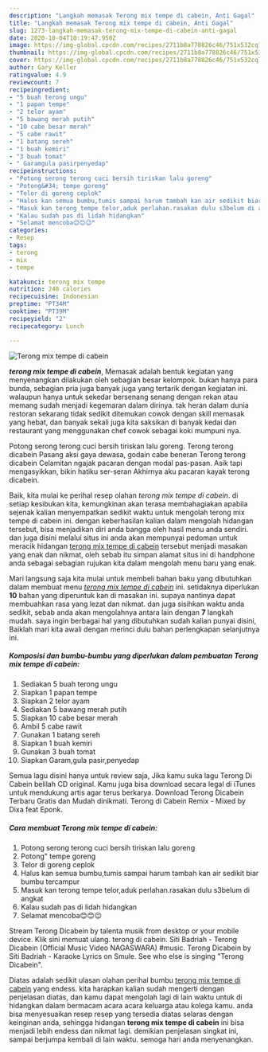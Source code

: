 ```yaml
---
description: "Langkah memasak Terong mix tempe di cabein, Anti Gagal"
title: "Langkah memasak Terong mix tempe di cabein, Anti Gagal"
slug: 1273-langkah-memasak-terong-mix-tempe-di-cabein-anti-gagal
date: 2020-10-04T10:19:47.950Z
image: https://img-global.cpcdn.com/recipes/2711b8a778826c46/751x532cq70/terong-mix-tempe-di-cabein-foto-resep-utama.jpg
thumbnail: https://img-global.cpcdn.com/recipes/2711b8a778826c46/751x532cq70/terong-mix-tempe-di-cabein-foto-resep-utama.jpg
cover: https://img-global.cpcdn.com/recipes/2711b8a778826c46/751x532cq70/terong-mix-tempe-di-cabein-foto-resep-utama.jpg
author: Gary Keller
ratingvalue: 4.9
reviewcount: 7
recipeingredient:
- "5 buah terong ungu"
- "1 papan tempe"
- "2 telor ayam"
- "5 bawang merah putih"
- "10 cabe besar merah"
- "5 cabe rawit"
- "1 batang sereh"
- "1 buah kemiri"
- "3 buah tomat"
- " Garamgula pasirpenyedap"
recipeinstructions:
- "Potong serong terong cuci bersih tiriskan lalu goreng"
- "Potong&#34; tempe goreng"
- "Telor di goreng ceplok"
- "Halus kan semua bumbu,tumis sampai harum tambah kan air sedikit biar bumbu tercampur"
- "Masuk kan terong tempe telor,aduk perlahan.rasakan dulu s3belum di angkat"
- "Kalau sudah pas di lidah hidangkan"
- "Selamat mencoba😊😊😉"
categories:
- Resep
tags:
- terong
- mix
- tempe

katakunci: terong mix tempe 
nutrition: 240 calories
recipecuisine: Indonesian
preptime: "PT34M"
cooktime: "PT39M"
recipeyield: "2"
recipecategory: Lunch

---
```



![Terong mix tempe di cabein](https://img-global.cpcdn.com/recipes/2711b8a778826c46/751x532cq70/terong-mix-tempe-di-cabein-foto-resep-utama.jpg)

<b><i>terong mix tempe di cabein</i></b>, Memasak adalah bentuk kegiatan yang menyenangkan dilakukan oleh sebagian besar kelompok. bukan hanya para bunda, sebagian pria juga banyak juga yang tertarik dengan kegiatan ini. walaupun hanya untuk sekedar bersenang senang dengan rekan atau memang sudah menjadi kegemaran dalam dirinya. tak heran dalam dunia restoran sekarang tidak sedikit ditemukan cowok dengan skill memasak yang hebat, dan banyak sekali juga kita saksikan di banyak kedai dan restaurant yang menggunakan chef cowok sebagai koki mumpuni nya.

Potong serong terong cuci bersih tiriskan lalu goreng. Terong terong dicabein Pasang aksi gaya dewasa, godain cabe beneran Terong terong dicabein Celamitan ngajak pacaran dengan modal pas-pasan. Asik tapi mengasyikkan, bikin hatiku ser-seran Akhirnya aku pacaran kayak terong dicabein.

Baik, kita mulai ke perihal resep olahan <i>terong mix tempe di cabein</i>. di setiap kesibukan kita, kemungkinan akan terasa membahagiakan apabila sejenak kalian menyempatkan sedikit waktu untuk mengolah terong mix tempe di cabein ini. dengan keberhasilan kalian dalam mengolah hidangan tersebut, bisa menjadikan diri anda bangga oleh hasil menu anda sendiri. dan juga disini melalui situs ini anda akan mempunyai pedoman untuk meracik hidangan <u>terong mix tempe di cabein</u> tersebut menjadi masakan yang enak dan nikmat, oleh sebab itu simpan alamat situs ini di handphone anda sebagai sebagian rujukan kita dalam mengolah menu baru yang enak.


Mari langsung saja kita mulai untuk membeli bahan baku yang dibutuhkan dalam membuat menu <u><i>terong mix tempe di cabein</i></u> ini. setidaknya diperlukan <b>10</b> bahan yang diperuntuk kan di masakan ini. supaya nantinya dapat membuahkan rasa yang lezat dan nikmat. dan juga sisihkan waktu anda sedikit, sebab anda akan mengolahnya antara lain dengan <b>7</b> langkah mudah. saya ingin berbagai hal yang dibutuhkan sudah kalian punyai disini, Baiklah mari kita awali dengan merinci dulu bahan perlengkapan selanjutnya ini.

<!--inarticleads1-->

##### Komposisi dan bumbu-bumbu yang diperlukan dalam pembuatan Terong mix tempe di cabein:

1. Sediakan 5 buah terong ungu
1. Siapkan 1 papan tempe
1. Siapkan 2 telor ayam
1. Sediakan 5 bawang merah putih
1. Siapkan 10 cabe besar merah
1. Ambil 5 cabe rawit
1. Gunakan 1 batang sereh
1. Siapkan 1 buah kemiri
1. Gunakan 3 buah tomat
1. Siapkan  Garam,gula pasir,penyedap


Semua lagu disini hanya untuk review saja, Jika kamu suka lagu Terong Di Cabein belilah CD original. Kamu juga bisa download secara legal di iTunes untuk mendukung artis agar terus berkarya. Download Terong Dicabein Terbaru Gratis dan Mudah dinikmati. Terong di Cabein Remix - Mixed by Dixa feat Eponk. 

<!--inarticleads2-->

##### Cara membuat Terong mix tempe di cabein:

1. Potong serong terong cuci bersih tiriskan lalu goreng
1. Potong&#34; tempe goreng
1. Telor di goreng ceplok
1. Halus kan semua bumbu,tumis sampai harum tambah kan air sedikit biar bumbu tercampur
1. Masuk kan terong tempe telor,aduk perlahan.rasakan dulu s3belum di angkat
1. Kalau sudah pas di lidah hidangkan
1. Selamat mencoba😊😊😉


Stream Terong Dicabein by talenta musik from desktop or your mobile device. Klik sini memuat ulang. terong di cabein. Siti Badriah - Terong Dicabein (Official Music Video NAGASWARA) #music. Terong Dicabein by Siti Badriah - Karaoke Lyrics on Smule. See who else is singing &#34;Terong Dicabein&#34;. 

Diatas adalah sedikit ulasan olahan perihal bumbu <u>terong mix tempe di cabein</u> yang endess. kita harapkan kalian sudah mengerti dengan penjelasan diatas, dan kamu dapat mengolah lagi di lain waktu untuk di hidangkan dalam bermacam acara acara keluarga atau kolega kamu. anda bisa menyesuaikan resep resep yang tersedia diatas selaras dengan keinginan anda, sehingga hidangan <b>terong mix tempe di cabein</b> ini bisa menjadi lebih endess dan nikmat lagi. demikian penjelasan singkat ini, sampai berjumpa kembali di lain waktu. semoga hari anda menyenangkan.
